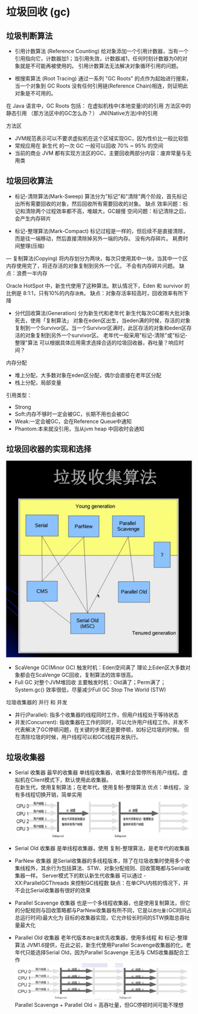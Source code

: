 # 垃圾回收 (gc)

## 垃圾判断算法
- 引用计数算法 (Reference Counting)
给对象添加一个引用计数器，当有一个引用指向它，计数器加1；当引用失效，计数器减1，任何时刻计数器为0的对象就是不可能再被使用的。
引用计数算法无法解决对象循环引用的问题。

- 根搜索算法 (Root Tracing)
通过一系列 "GC Roots" 的点作为起始进行搜索，当一个对象到 GC Roots 没有任何引用链(Reference Chain)相连，则证明此对象是不可用的。

在 Java 语言中，GC Roots 包括：
  在虚拟机栈中(本地变量)的的引用
  方法区中的静态引用 （那方法区中的GC怎么办？）
  JNI(Native方法)中的引用

方法区
  - JVM规范表示可以不要求虚拟机在这个区域实现GC，因为性价比一般比较低
  - 常规应用在 新生代 的一次 GC 一般可以回收 70% ~ 95% 的空间
  - 当前的商业 JVM 都有实现方法区的GC，主要回收两部分内容：废弃常量与无用类

  
## 垃圾回收算法

- 标记-清除算法(Mark-Sweep)
  算法分为"标记"和"清除"两个阶段，首先标记出所有需要回收的对象，然后回收所有需要回收的对象。
  缺点
    效率问题：标记和清除两个过程效率都不高，堆越大，GC越慢
    空间问题：标记清除之后，会产生内存碎片

- 标记-整理算法(Mark-Compact)
  标记过程是一样的，但后续不是直接清除，而是往一端移动，然后直接清除掉另外一端的内存。
  没有内存碎片。
  耗费时间整理(压缩)

— 复制算法(Copying)
  将内存划分为两块，每次只使用其中一块，当其中一个区内存使用完了，将还存活的对象复制到另外一个区。
  不会有内存碎片问题。
  缺点：浪费一半内存

  Oracle HotSpot 中，新生代使用了这种算法。默认情况下，Eden 和 survivor 的比例是 8:1:1，只有10%的内存`浪费`。
  缺点：对象存活率较高时，回收效率有所下降

- 分代回收算法(Generation)
  分为新生代和老年代
  新生代每次GC都有大批对象死去，使用「复制算法」
  对象在eden区出生，当eden满的时候，存活的对象复制到一个Survivor区。当一个Survivor区满时，此区存活的对象和eden区存活的对象复制到另外一个survivor区。
  老年代一般采用"标记-清除"或"标记-整理"算法
  可以根据具体应用需求选择合适的垃圾回收器，吞吐量？响应时间？

内存分配
  - 堆上分配，大多数对象在eden区分配，偶尔会直接在老年区分配
  - 栈上分配，局部变量

引用类型：
- Strong 
- Soft:内存不够时一定会被GC，长期不用也会被GC
- Weak:一定会被GC，会在Reference Queue中通知
- Phantom:本来就没引用，当从jvm heap 中回收时会通知

## 垃圾回收器的实现和选择

![垃圾回收算法](../img/垃圾回收算法.png)

- ScaVenge GC(Minor GC)
  触发时机：Eden空间满了
  理论上Eden区大多数对象都会在ScaVenge GC回收，复制算法的效率很高。
- Full GC
  对整个JVM堆回收
  主要触发时机：Old满了；Perm满了；System.gc()
  效率很低，尽量减少Full GC
  Stop The World (STW)

垃圾收集器的 并行 和 并发
- 并行(Parallel): 指多个收集器的线程同时工作，但用户线程处于等待状态
- 并发(Concurrent): 指收集器在工作的同时，可以允许用户线程工作。并发不代表解决了GC停顿问题，在关键的步骤还是要停顿，如标记垃圾的时候。
                    但在清除垃圾的时候，用户线程可以和GC线程并发执行。


## 垃圾收集器
- Serial 收集器 
  最早的收集器
  单线程收集器，收集时会暂停所有用户线程。虚拟机在Client模式下，默认使用此收集器。                    
  在新生代，使用复制算法；在老年代，使用复制-整理算法
  优点：单线程，没有多线程切换开销，简单实用
  ![Serial收集器](../img/Seria收集器.png)

- Serial Old 收集器
  是单线程收集器，使用 复制-整理算法，是老年代的收集器
  
- ParNew 收集器
  是Serial收集器的多线程版本，除了在垃圾收集时使用多个收集线程外，其余行为包括算法、STW、对象分配规则、回收策略都与Serial收集器一样。
  Server模式下的默认新生代收集器
  可以通过 -XX:ParallelGCThreads 来控制GC线程数
  缺点：在单CPU内核的情况下，并不会比Serial收集器有很好的效果

- Parallel Scavenge 收集器
  也是一个多线程收集器，也是使用复制算法，但它的分配规则与回收策略都与ParNew收集器有所不同，它是以`吞吐量(`GC时间占总运行时间)最大化为
  目标的收集器实现，它允许较长时间的STW换取总吞吐量最大化

- Parallel Old 收集器
  老年代版本`吞吐量`优先收集器，使用多线程 和 标记-整理算法
  JVM1.6提供，在此之前，新生代使用Parallel Scavenge收集器的化，老年代只能选择Serial Old，因为Parallel Scavenge 无法与 CMS收集器配合工作
  ![Parallel Old 收集器](../img/Parallel_Old收集器.png)
  Parallel Scavenge + Parallel Old = 高吞吐量，但GC停顿时间可能不理想
